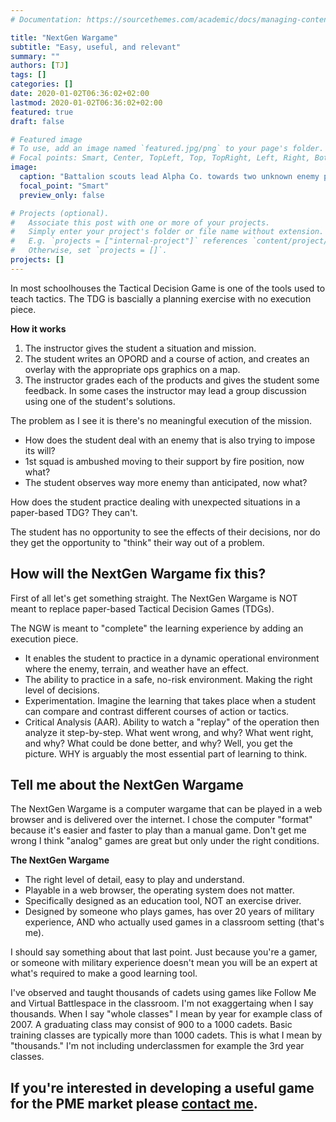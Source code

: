 ```yaml
---
# Documentation: https://sourcethemes.com/academic/docs/managing-content/

title: "NextGen Wargame"
subtitle: "Easy, useful, and relevant"
summary: ""
authors: [TJ]
tags: []
categories: []
date: 2020-01-02T06:36:02+02:00
lastmod: 2020-01-02T06:36:02+02:00
featured: true
draft: false

# Featured image
# To use, add an image named `featured.jpg/png` to your page's folder.
# Focal points: Smart, Center, TopLeft, Top, TopRight, Left, Right, BottomLeft, Bottom, BottomRight.
image: 
  caption: "Battalion scouts lead Alpha Co. towards two unknown enemy positions."
  focal_point: "Smart"
  preview_only: false

# Projects (optional).
#   Associate this post with one or more of your projects.
#   Simply enter your project's folder or file name without extension.
#   E.g. `projects = ["internal-project"]` references `content/project/deep-learning/index.md`.
#   Otherwise, set `projects = []`.
projects: []
---
```

In most schoolhouses the Tactical Decision Game is one of the tools used to teach tactics.
The TDG is bascially a planning exercise with no execution piece. 

**How it works**  
1. The instructor gives the student a situation and mission. 
2. The student writes an OPORD and a course of action, and creates an
   overlay with the appropriate ops graphics on a map.
3. The instructor grades each of the products and gives the student some
   feedback. In some cases the instructor may lead a group discussion using one
   of the student's solutions.

The problem as I see it is there's no meaningful execution of the mission. 

- How does the student deal with an enemy that is also trying to impose its will? 
- 1st squad is ambushed moving to their support by fire position, now what? 
- The student observes way more enemy than anticipated, now what?

How does the student practice dealing with unexpected situations in a
paper-based TDG? They can't.

The student has no opportunity to see the effects of their decisions, nor do
they get the opportunity to "think" their way out of a problem.

## How will the NextGen Wargame fix this?
First of all let's get something straight. The NextGen Wargame is NOT meant to
replace paper-based Tactical Decision Games (TDGs). 

The NGW is meant to "complete" the learning experience by adding an execution
piece.

- It enables the student to practice in a dynamic operational environment where
  the enemy, terrain, and weather have an effect.
- The ability to practice in a safe, no-risk environment. Making the right level
  of decisions.
- Experimentation. Imagine the learning that takes place when a student can
  compare and contrast different courses of action or tactics.
- Critical Analysis (AAR). Ability to watch a "replay" of the operation then
  analyze it step-by-step. What went wrong, and why? What went right, and why?
  What could be done better, and why? Well, you get the picture. WHY is arguably
  the most essential part of learning to think.  

## Tell me about the NextGen Wargame
The NextGen Wargame is a computer wargame that can be played in a web browser
and is delivered over the internet. I chose the computer "format" because it's
easier and faster to play than a manual game. Don't get me wrong I think
"analog" games are great but only under the right conditions.

**The NextGen Wargame**
- The right level of detail, easy to play and understand.
- Playable in a web browser, the operating system does not matter.
- Specifically designed as an education tool, NOT an exercise driver.
- Designed by someone who plays games, has over 20 years of military experience,
  AND who actually used games in a classroom setting (that's me).

I should say something about that last point. Just because you're a gamer, or
someone with military experience doesn't mean you will be an expert at
what's required to make a good learning tool.

I've observed and taught thousands of cadets using games like Follow Me and
Virtual Battlespace in the classroom. I'm not exaggertaing when I say thousands.
When I say "whole classes" I mean by year for example class of 2007. A
graduating class may consist of 900 to a 1000 cadets. Basic training classes are
typically more than 1000 cadets. This is what I mean by "thousands." I'm not
including underclassmen for example the 3rd year classes.

## If you're interested in developing a useful game for the PME market please [contact me](mailto:vincent.taijeron@gmail.com).
